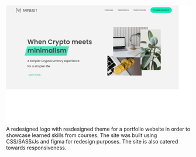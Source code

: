 <img src="./img/Screenshot.png">
A redesigned logo with resdesigned theme for a portfolio website in order to showcase learned skills from courses. The site was built using CSS/SASS/Js and figma for redesign purposes. The site is also catered towards responsiveness.
